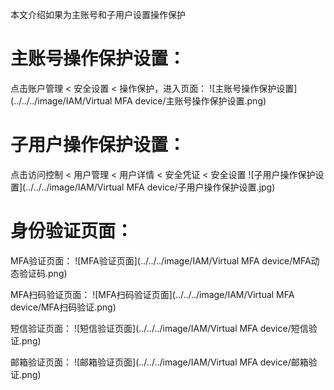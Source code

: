 本文介绍如果为主账号和子用户设置操作保护

# 主账号操作保护设置：

点击账户管理 < 安全设置 < 操作保护，进入页面：
![主账号操作保护设置](../../../image/IAM/Virtual MFA device/主账号操作保护设置.png)

# 子用户操作保护设置：

点击访问控制 < 用户管理 < 用户详情 < 安全凭证 < 安全设置
![子用户操作保护设置](../../../image/IAM/Virtual MFA device/子用户操作保护设置.jpg)

# 身份验证页面：

MFA验证页面：
![MFA验证页面](../../../image/IAM/Virtual MFA device/MFA动态验证码.png)

MFA扫码验证页面：
![MFA扫码验证页面](../../../image/IAM/Virtual MFA device/MFA扫码验证.png)

短信验证页面：
![短信验证页面](../../../image/IAM/Virtual MFA device/短信验证.png)

邮箱验证页面：
![邮箱验证页面](../../../image/IAM/Virtual MFA device/邮箱验证.png)
